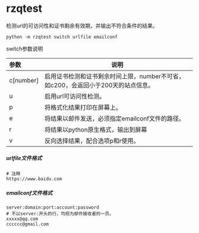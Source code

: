 # rzqtest

检测url的可访问性和证书剩余有效期，并输出不符合条件的结果。

```
python -m rzqtest switch urlfile emailconf
```



switch参数说明

| 参数      | 说明                                                         |
| :-------- | ------------------------------------------------------------ |
| c[number] | 启用证书检测和证书剩余时间上限，number不可省，如c200，会返回小于200天的站点信息。 |
| u         | 启用url可访问性检测。                                        |
| p         | 将格式化结果打印在屏幕上。                                   |
| e         | 将结果以邮件发送，必须指定emailconf文件的路径。              |
| r         | 将结果以python原生格式，输出到屏幕                           |
| v         | 反向选择结果，配合选项p和r使用。                             |



##### urlfile文件格式

```
# 注释
https://www.baidu.com
```



##### emailconf文件格式

```
server:domain:port:account:password
# 不以server:开头的行，均视为邮件接收者的一员。
xxxxx@qq.com
cccccc@gmail.com

```







